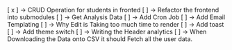 <!-- TODO -->

[ x ] -> CRUD Operation for students in fronted
[  ] -> Refactor the frontend into submodules
[  ] -> Get Analysis Data
[  ] -> Add Cron Job
[  ] -> Add Email Templating
[  ] -> Why Edit is Taking too much time to render
[  ] -> Add toast
[  ] -> Add theme switch
[  ] -> Writing the Header analytics
[  ] -> When Downloading the Data onto CSV it should Fetch all the user data.